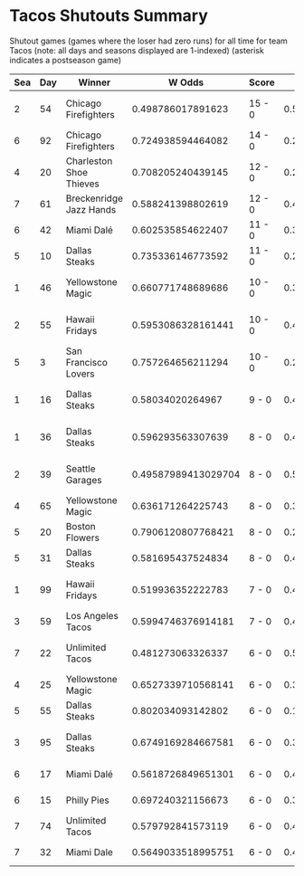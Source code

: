 # Tacos Shutouts Summary



Shutout games (games where the loser had zero runs) for all time for team Tacos (note: all days and seasons displayed are 1-indexed) (asterisk indicates a postseason game)


| Sea | Day | Winner | W Odds | Score | L Odds | Loser | 
| ------ |------ |------ |------ |------ |------ |------ |
| 2 | 54 | Chicago Firefighters | 0.498786017891623 | 15 - 0 | 0.5012139821083761 | Los Angeles Tacos | 
| 6 | 92 | Chicago Firefighters | 0.724938594464082 | 14 - 0 | 0.275061405535917 | Unlimited Tacos | 
| 4 | 20 | Charleston Shoe Thieves | 0.708205240439145 | 12 - 0 | 0.29179475956085404 | Unlimited Tacos | 
| 7 | 61 | Breckenridge Jazz Hands | 0.588241398802619 | 12 - 0 | 0.41175860119738006 | Unlimited Tacos | 
| 6 | 42 | Miami Dalé | 0.602535854622407 | 11 - 0 | 0.397464145377592 | Unlimited Tacos | 
| 5 | 10 | Dallas Steaks | 0.735336146773592 | 11 - 0 | 0.264663853226407 | Unlimited Tacos | 
| 1 | 46 | Yellowstone Magic | 0.660771748689686 | 10 - 0 | 0.33922825131031303 | Los Angeles Tacos | 
| 2 | 55 | Hawaii Fridays | 0.5953086328161441 | 10 - 0 | 0.404691367183855 | Los Angeles Tacos | 
| 5 | 3 | San Francisco Lovers | 0.757264656211294 | 10 - 0 | 0.242735343788705 | Unlimited Tacos | 
| 1 | 16 | Dallas Steaks | 0.58034020264967 | 9 - 0 | 0.41965979735032904 | Los Angeles Tacos | 
| 1 | 36 | Dallas Steaks | 0.596293563307639 | 8 - 0 | 0.40370643669236 | Los Angeles Tacos | 
| 2 | 39 | Seattle Garages | 0.49587989413029704 | 8 - 0 | 0.504120105869702 | Los Angeles Tacos | 
| 4 | 65 | Yellowstone Magic | 0.636171264225743 | 8 - 0 | 0.363828735774256 | Unlimited Tacos | 
| 5 | 20 | Boston Flowers | 0.7906120807768421 | 8 - 0 | 0.20938791922315803 | Unlimited Tacos | 
| 5 | 31 | Dallas Steaks | 0.581695437524834 | 8 - 0 | 0.418304562475165 | Unlimited Tacos | 
| 1 | 99 | Hawaii Fridays | 0.519936352222783 | 7 - 0 | 0.48006364777721605 | Los Angeles Tacos | 
| 3 | 59 | Los Angeles Tacos | 0.5994746376914181 | 7 - 0 | 0.40052536230858105 | Chicago Firefighters | 
| 7 | 22 | Unlimited Tacos | 0.481273063326337 | 6 - 0 | 0.518726936673662 | San Francisco Lovers | 
| 4 | 25 | Yellowstone Magic | 0.6527339710568141 | 6 - 0 | 0.34726602894318503 | Unlimited Tacos | 
| 5 | 55 | Dallas Steaks | 0.802034093142802 | 6 - 0 | 0.197965906857197 | Unlimited Tacos | 
| 3 | 95 | Dallas Steaks | 0.6749169284667581 | 6 - 0 | 0.325083071533241 | Los Angeles Tacos | 
| 6 | 17 | Miami Dalé | 0.5618726849651301 | 6 - 0 | 0.438127315034869 | Unlimited Tacos | 
| 6 | 15 | Philly Pies | 0.697240321156673 | 6 - 0 | 0.302759678843326 | Unlimited Tacos | 
| 7 | 74 | Unlimited Tacos | 0.579792841573119 | 6 - 0 | 0.42020715842688006 | Boston Flowers | 
| 7 | 32 | Miami Dale | 0.5649033518995751 | 6 - 0 | 0.43509664810042403 | Unlimited Tacos | 


